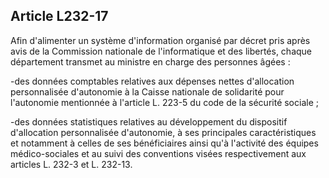 ## Article L232-17

Afin d'alimenter un système d'information organisé par décret pris après avis de la Commission nationale de
l'informatique et des libertés, chaque département transmet au ministre en charge des personnes âgées :

-des données comptables relatives aux dépenses nettes d'allocation personnalisée d'autonomie à la Caisse
nationale de solidarité pour l'autonomie mentionnée à l'article L. 223-5 du code de la sécurité sociale ;

-des données statistiques relatives au développement du dispositif d'allocation personnalisée d'autonomie,
à ses principales caractéristiques et notamment à celles de ses bénéficiaires ainsi qu'à l'activité des équipes
médico-sociales et au suivi des conventions visées respectivement aux articles L. 232-3 et L. 232-13.

